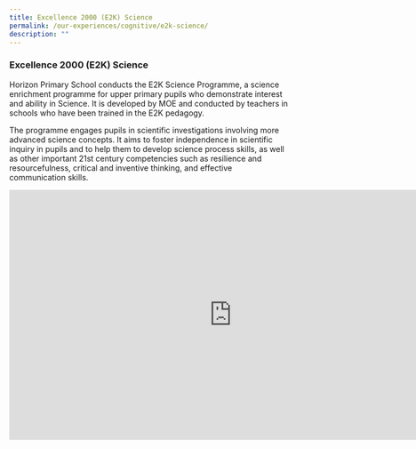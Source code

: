 ```yaml
---
title: Excellence 2000 (E2K) Science
permalink: /our-experiences/cognitive/e2k-science/
description: ""
---
```


### **Excellence 2000 (E2K) Science**
Horizon Primary School conducts the E2K Science Programme, a science enrichment programme for upper primary pupils who demonstrate interest and ability in Science. It is developed by MOE and conducted by teachers in schools who have been trained in the E2K pedagogy.&nbsp;

The programme engages pupils in scientific investigations involving more advanced science concepts. It aims to foster independence in scientific inquiry in pupils and to help them to develop science process skills, as well as other important 21st century competencies such as resilience and resourcefulness, critical and inventive thinking, and effective communication skills.

<iframe allowfullscreen="true" height="450" width="800" frameborder="0" src="https://docs.google.com/presentation/d/e/2PACX-1vT5nCkkE1_vCZzX0TNgluMFt71L4tAbTEUNhZ6W9V9iUyxt5lEnwZvbVJIR-0ygChPGWyWGNF2yM6A4/embed?start=false&amp;loop=false&amp;delayms=3000"></iframe>